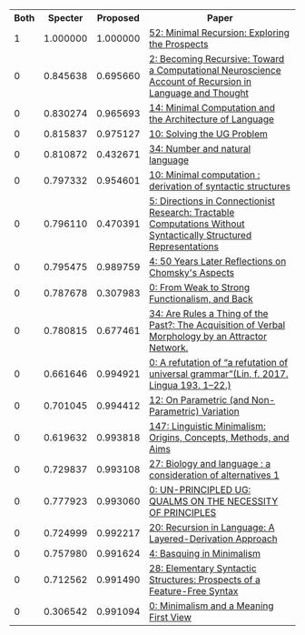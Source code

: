 <html><table><tr>
<th>Both</th>
<th>Specter</th>
<th>Proposed</th>
<th>Paper</th>
</tr>
<tr>
<td>1</td>
<td>1.000000</td>
<td>1.000000</td>
<td><a href="https://www.semanticscholar.org/paper/b99559329efd8f91aae88343f247f093c4e4975c">52: Minimal Recursion: Exploring the Prospects</a></td>
</tr>
<tr>
<td>0</td>
<td>0.845638</td>
<td>0.695660</td>
<td><a href="https://www.semanticscholar.org/paper/bb43bc0ec483b8b9ce398562acdbd51b50cec7c3">2: Becoming Recursive: Toward a Computational Neuroscience Account of Recursion in Language and Thought</a></td>
</tr>
<tr>
<td>0</td>
<td>0.830274</td>
<td>0.965693</td>
<td><a href="https://www.semanticscholar.org/paper/d8e67f30057dcabf2843cf4b9549af304f6dfcbe">14: Minimal Computation and the Architecture of Language</a></td>
</tr>
<tr>
<td>0</td>
<td>0.815837</td>
<td>0.975127</td>
<td><a href="https://www.semanticscholar.org/paper/0b237bbeffe304f2c3b6d1a10da755ef1e96d1a4">10: Solving the UG Problem</a></td>
</tr>
<tr>
<td>0</td>
<td>0.810872</td>
<td>0.432671</td>
<td><a href="https://www.semanticscholar.org/paper/385584c34fae92c06ca77d6b9ba2ff44971cccf2">34: Number and natural language</a></td>
</tr>
<tr>
<td>0</td>
<td>0.797332</td>
<td>0.954601</td>
<td><a href="https://www.semanticscholar.org/paper/208808b8c3f245bf9b0891b866b3993f2a12d01a">10: Minimal computation : derivation of syntactic structures</a></td>
</tr>
<tr>
<td>0</td>
<td>0.796110</td>
<td>0.470391</td>
<td><a href="https://www.semanticscholar.org/paper/b08c23ddab5691ed075c05cbf40faefeccd2db51">5: Directions in Connectionist Research: Tractable Computations Without Syntactically Structured Representations</a></td>
</tr>
<tr>
<td>0</td>
<td>0.795475</td>
<td>0.989759</td>
<td><a href="https://www.semanticscholar.org/paper/9a425b8db905d7495a15f6d3ca30bd519a1f4774">4: 50 Years Later Reflections on Chomsky's Aspects</a></td>
</tr>
<tr>
<td>0</td>
<td>0.787678</td>
<td>0.307983</td>
<td><a href="https://www.semanticscholar.org/paper/e0bcea38643978dd02248d4da1cd4cf445ffbd84">0: From Weak to Strong Functionalism, and Back</a></td>
</tr>
<tr>
<td>0</td>
<td>0.780815</td>
<td>0.677461</td>
<td><a href="https://www.semanticscholar.org/paper/c286049fe94241f45cd291f7923a986981ff7079">34: Are Rules a Thing of the Past?: The Acquisition of Verbal Morphology by an Attractor Network.</a></td>
</tr>
<tr>
<td>0</td>
<td>0.661646</td>
<td>0.994921</td>
<td><a href="https://www.semanticscholar.org/paper/fb5924702a9ceb66442a011bb1d47f89bea60190">0: A refutation of “a refutation of universal grammar”(Lin, f. 2017. Lingua 193. 1–22.)</a></td>
</tr>
<tr>
<td>0</td>
<td>0.701045</td>
<td>0.994412</td>
<td><a href="https://www.semanticscholar.org/paper/5154b4727dafa0c3741675ce02fdd508ae785fdd">12: On Parametric (and Non-Parametric) Variation</a></td>
</tr>
<tr>
<td>0</td>
<td>0.619632</td>
<td>0.993818</td>
<td><a href="https://www.semanticscholar.org/paper/d44064687f5eb2297160e3fd4dd88353d451a7ba">147: Linguistic Minimalism: Origins, Concepts, Methods, and Aims</a></td>
</tr>
<tr>
<td>0</td>
<td>0.729837</td>
<td>0.993108</td>
<td><a href="https://www.semanticscholar.org/paper/e02fd2ff8c12b59707076d92b8a7845635a9fa95">27: Biology and language : a consideration of alternatives 1</a></td>
</tr>
<tr>
<td>0</td>
<td>0.777923</td>
<td>0.993060</td>
<td><a href="https://www.semanticscholar.org/paper/a0a16b102ad4d999a4372b4e09cd4bc213f0f886">0: UN-PRINCIPLED UG: QUALMS ON THE NECESSITY OF PRINCIPLES</a></td>
</tr>
<tr>
<td>0</td>
<td>0.724999</td>
<td>0.992217</td>
<td><a href="https://www.semanticscholar.org/paper/b97831fc8676ae6412ae51e676f059c0012f764e">20: Recursion in Language: A Layered-Derivation Approach</a></td>
</tr>
<tr>
<td>0</td>
<td>0.757980</td>
<td>0.991624</td>
<td><a href="https://www.semanticscholar.org/paper/4dd863a4ec898c8f6ae37ec2f6457c2a7fc9fc5f">4: Basquing in Minimalism</a></td>
</tr>
<tr>
<td>0</td>
<td>0.712562</td>
<td>0.991490</td>
<td><a href="https://www.semanticscholar.org/paper/8f26f8e8247a7cd7463684f03c0b6f3b0e6d8141">28: Elementary Syntactic Structures: Prospects of a Feature-Free Syntax</a></td>
</tr>
<tr>
<td>0</td>
<td>0.306542</td>
<td>0.991094</td>
<td><a href="https://www.semanticscholar.org/paper/0187593202bafff8d2016517ef94caf608eb129a">0: Minimalism and a Meaning First View</a></td>
</tr>
</table></html>
